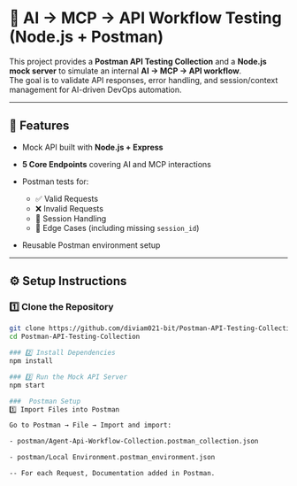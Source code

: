 # 🧠 AI → MCP → API Workflow Testing (Node.js + Postman)

This project provides a **Postman API Testing Collection** and a **Node.js mock server** to simulate an internal **AI → MCP → API workflow**.  
The goal is to validate API responses, error handling, and session/context management for AI-driven DevOps automation.

---

## 🚀 Features

- Mock API built with **Node.js + Express**

- **5 Core Endpoints** covering AI and MCP interactions
- Postman tests for:
  - ✅ Valid Requests
  - ❌ Invalid Requests
  - 🔄 Session Handling
  - 🧩 Edge Cases (including missing `session_id`)
- Reusable Postman environment setup

---


## ⚙️ Setup Instructions

### 1️⃣ Clone the Repository
```bash
git clone https://github.com/diviam021-bit/Postman-API-Testing-Collection.git
cd Postman-API-Testing-Collection

### 2️⃣ Install Dependencies
npm install

### 3️⃣ Run the Mock API Server
npm start

###  Postman Setup
1️⃣ Import Files into Postman

Go to Postman → File → Import and import:

- postman/Agent-Api-Workflow-Collection.postman_collection.json

- postman/Local Environment.postman_environment.json

-- For each Request, Documentation added in Postman.



